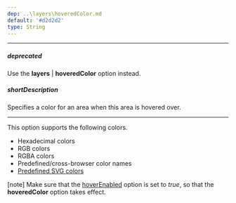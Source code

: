 ```yaml
---
dep: ..\layers\hoveredColor.md
default: '#d2d2d2'
type: String
---
```

---
##### deprecated
Use the **layers** | **hoveredColor** option instead.

##### shortDescription
Specifies a color for an area when this area is hovered over.

---
This option supports the following colors.

* Hexadecimal colors
* RGB colors
* RGBA colors
* Predefined/cross-browser color names
* [Predefined SVG colors](https://www.w3.org/TR/SVG/types.html#ColorKeywords)

[note] Make sure that the [hoverEnabled](/api-reference/20%20Data%20Visualization%20Widgets/dxVectorMap/1%20Configuration/areaSettings/hoverEnabled.md '/Documentation/ApiReference/Data_Visualization_Widgets/dxVectorMap/Configuration/areaSettings/#hoverEnabled') option is set to *true*, so that the **hoveredColor** option takes effect.